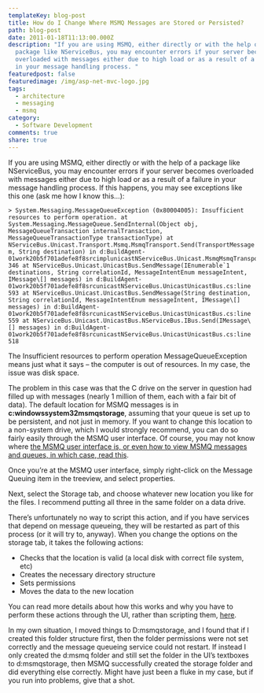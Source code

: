 ```yaml
---
templateKey: blog-post
title: How do I Change Where MSMQ Messages are Stored or Persisted?
path: blog-post
date: 2011-01-18T11:13:00.000Z
description: "If you are using MSMQ, either directly or with the help of a
  package like NServiceBus, you may encounter errors if your server becomes
  overloaded with messages either due to high load or as a result of a failure
  in your message handling process. "
featuredpost: false
featuredimage: /img/asp-net-mvc-logo.jpg
tags:
  - architecture
  - messaging
  - msmq
category:
  - Software Development
comments: true
share: true
---
```

If you are using MSMQ, either directly or with the help of a package like NServiceBus, you may encounter errors if your server becomes overloaded with messages either due to high load or as a result of a failure in your message handling process. If this happens, you may see exceptions like this one (ask me how I know this…):

```
> System.Messaging.MessageQueueException (0x80004005): Insufficient resources to perform operation. at System.Messaging.MessageQueue.SendInternal(Object obj, MessageQueueTransaction internalTransaction, MessageQueueTransactionType transactionType) at NServiceBus.Unicast.Transport.Msmq.MsmqTransport.Send(TransportMessage m, String destination) in d:BuildAgent-01work20b5f701adefe8f8srcimplunicastNServiceBus.Unicast.MsmqMsmqTransport.cs:line 346 at NServiceBus.Unicast.UnicastBus.SendMessage(IEnumerable`1 destinations, String correlationId, MessageIntentEnum messageIntent, IMessage\[] messages) in d:BuildAgent-01work20b5f701adefe8f8srcunicastNServiceBus.UnicastUnicastBus.cs:line 593 at NServiceBus.Unicast.UnicastBus.SendMessage(String destination, String correlationId, MessageIntentEnum messageIntent, IMessage\[] messages) in d:BuildAgent-01work20b5f701adefe8f8srcunicastNServiceBus.UnicastUnicastBus.cs:line 559 at NServiceBus.Unicast.UnicastBus.NServiceBus.IBus.Send(IMessage\[] messages) in d:BuildAgent-01work20b5f701adefe8f8srcunicastNServiceBus.UnicastUnicastBus.cs:line 518
```

The Insufficient resources to perform operation MessageQueueException means just what it says – the computer is out of resources. In my case, the issue was disk space.

The problem in this case was that the C drive on the server in question had filled up with messages (nearly 1 million of them, each with a fair bit of data). The default location for MSMQ messages is in **c:windowssystem32msmqstorage**, assuming that your queue is set up to be persistent, and not just in memory. If you want to change this location to a non-system drive, which I would strongly recommend, you can do so fairly easily through the MSMQ user interface. Of course, you may not know where [the MSMQ user interface is, or even how to view MSMQ messages and queues, in which case, read this](/how-can-i-view-msmq-messages-and-queues).

Once you’re at the MSMQ user interface, simply right-click on the Message Queuing item in the treeview, and select properties.

Next, select the Storage tab, and choose whatever new location you like for the files. I recommend putting all three in the same folder on a data drive.

There’s unfortunately no way to script this action, and if you have services that depend on message queueing, they will be restarted as part of this process (or it will try to, anyway). When you change the options on the storage tab, it takes the following actions:

* Checks that the location is valid (a local disk with correct file system, etc)
* Creates the necessary directory structure
* Sets permissions
* Moves the data to the new location

You can read more details about how this works and why you have to perform these actions through the UI, rather than scripting them, [here](http://blogs.msdn.com/b/johnbreakwell/archive/2009/02/09/changing-the-msmq-storage-location.aspx).

In my own situation, I moved things to D:msmqstorage, and I found that if I created this folder structure first, then the folder permissions were not set correctly and the message queueing service could not restart. If instead I only created the d:msmq folder and still set the folder in the UI’s textboxes to d:msmqstorage, then MSMQ successfully created the storage folder and did everything else correctly. Might have just been a fluke in my case, but if you run into problems, give that a shot.
